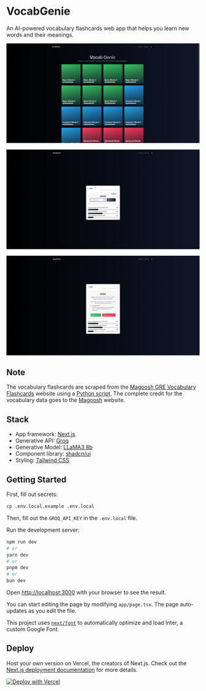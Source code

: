 # VocabGenie

An AI-powered vocabulary flashcards web app that helps you learn new words and their meanings.

![home](/public/screenshot-home.png)

![flashcards-1](/public/screenshot-flash-card-1.png)

![flashcards-2](/public/screenshot-flash-card-2.png)

## Note

The vocabulary flashcards are scraped from the [Magoosh GRE Vocabulary Flashcards](https://gre.magoosh.com/flashcards/vocabulary/decks) website using a [Python script](https://github.com/ghpranav/VocabGenie/blob/main/scripts/scrape.py). The complete credit for the vocabulary data goes to the [Magoosh](https://magoosh.com/) website.

## Stack

- App framework: [Next.js](https://nextjs.org/)
- Generative API: [Groq](https://console.groq.com/)
- Generative Model: [LLaMA3 8b](https://huggingface.co/meta-llama/Meta-Llama-3-8B-Instruct)
- Component library: [shadcn/ui](https://ui.shadcn.com/)
- Styling: [Tailwind CSS](https://tailwindcss.com/)

## Getting Started

First, fill out secrets:

```bash
cp .env.local.example .env.local
```

Then, fill out the `GROQ_API_KEY` in the `.env.local` file.

Run the development server:

```bash
npm run dev
# or
yarn dev
# or
pnpm dev
# or
bun dev
```

Open [http://localhost:3000](http://localhost:3000) with your browser to see the result.

You can start editing the page by modifying `app/page.tsx`. The page auto-updates as you edit the file.

This project uses [`next/font`](https://nextjs.org/docs/basic-features/font-optimization) to automatically optimize and load Inter, a custom Google Font.

## Deploy

Host your own version on Vercel, the creators of Next.js. Check out the [Next.js deployment documentation](https://nextjs.org/docs/deployment) for more details.

[![Deploy with Vercel](https://vercel.com/button)](https://vercel.com/new/clone?repository-url=https%3A%2F%2Fgithub.com%2Fghpranav%2FVocabGenie&env=GROQ_API_KEY&project-name=vocab-genie&repository-name=vocab-genie&demo-title=Vocab%20Genie&demo-description=An%20AI-powered%20vocabulary%20flashcards%20web%20app%20that%20helps%20you%20learn%20new%20words%20and%20their%20meanings.&demo-url=https%3A%2F%2Fvocabgenie.vercel.app%2F)

